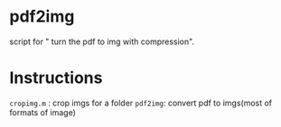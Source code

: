 # pdf2img
script for " turn the pdf to img with compression". 

# Instructions
`cropimg.m` : crop imgs for a folder
`pdf2img`: convert pdf to imgs(most of formats of image)
